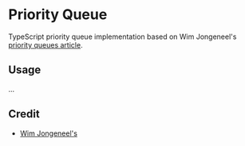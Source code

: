 # Priority Queue

TypeScript priority queue implementation based on Wim Jongeneel's [priority queues article](https://itnext.io/priority-queue-in-typescript-6ef23116901).

## Usage

...

## Credit

- [Wim Jongeneel's](https://wim-jongeneel.medium.com/)
